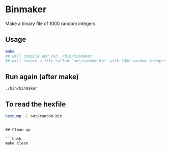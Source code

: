 # Binmaker

Make a binary file of 1000 random integers.

## Usage

```bash
make
## will compile and run ./bin/binmaker
## will create a file called `out/random.bin` with 1000 random integers
```

## Run again (after make)

```bash
./bin/binmaker
```

## To read the hexfile

```bash
hexdump -C out/random.bin
```
```

## Clean up

```bash
make clean
```